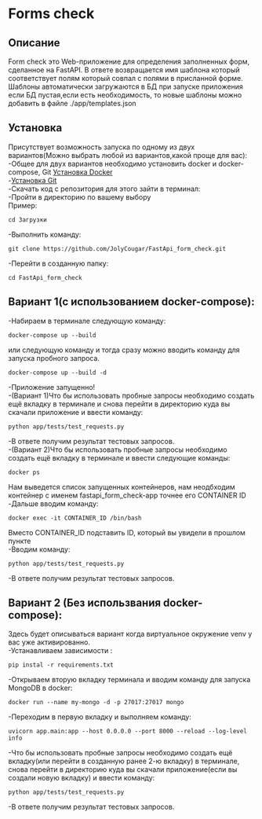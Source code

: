 # Forms check

## Описание
Form check это Web-приложение для определения заполненных форм, сделанное на FastAPI. 
В ответе возвращается имя шаблона который соответствует полям который совпал с полями в присланной форме. Шаблоны автоматически загружаются в БД при запуске приложения если БД пустая,если есть необходимость, то новые шаблоны можно добавить в файле ./app/templates.json<br> 

## Установка
Присутствует возможность запуска по одному из двух вариантов(Можно выбрать любой из вариантов,какой проще для вас):<br>
-Общее для двух вариантов необходимо установить docker и docker-compose, Git [Установка Docker](https://docs.docker.com/engine/install/)<br>
-[Установка Git](https://git-scm.com/downloads)<br>
-Скачать код с репозитория для этого зайти в терминал:<br>
-Пройти в директорию по вашему выбору<br>
Пример:<br>
```
cd Загрузки
```
-Выполнить команду:<br>
```
git clone https://github.com/JolyCougar/FastApi_form_check.git
```
-Перейти в созданную папку:<br>
```
cd FastApi_form_check
```
## Вариант 1(с использованием docker-compose):<br>
-Набираем в терминале следующую команду:<br>
```
docker-compose up --build
```
или следующую команду и тогда сразу можно вводить команду для запуска пробного запроса.<br>
```
docker-compose up --build -d
```
-Приложение запущенно!<br>
-(Вариант 1)Что бы использовать пробные запросы необходимо создать ещё вкладку в терминале и снова перейти в директорию куда вы скачали приложение и ввести команду:<br>
```
python app/tests/test_requests.py
```
-В ответе получим результат тестовых запросов.<br>
-(Вариант 2)Что бы использовать пробные запросы необходимо создать ещё вкладку в терминале и ввести следующие команды:<br>
```
docker ps
```
Нам выведется список запущенных контейнеров, нам неодбходим контейнер с именем fastapi_form_check-app точнее его CONTAINER ID<br>
-Дальше вводим команду:<br>
```
docker exec -it CONTAINER_ID /bin/bash
```
Вместо CONTAINER_ID подставить ID, который вы увидели в прошлом пункте<br>
-Вводим команду:<br>
```
python app/tests/test_requests.py
```
-В ответе получим результат тестовых запросов.<br>

## Вариант 2 (Без использвания docker-compose):<br>
Здесь будет описываться вариант когда виртуальное окружение venv у вас уже активированно.<br>
-Устанавливаем зависимости :<br>
```
pip instal -r requirements.txt
```
-Открываем вторую вкладку терминала и вводим команду для запуска MongoDB в docker:<br>
```
docker run --name my-mongo -d -p 27017:27017 mongo
```
-Переходим в первую вкладку и выполняем команду:<br>
```
uvicorn app.main:app --host 0.0.0.0 --port 8000 --reload --log-level info

```
-Что бы использовать пробные запросы необходимо создать ещё вкладку(или перейти в созданную ранее 2-ю вкладку) в терминале,
снова перейти в директорию куда вы скачали приложение(если вы создали новую вкладку) и ввести команду:<br>
```
python app/tests/test_requests.py
```
-В ответе получим результат тестовых запросов.<br>

